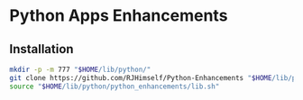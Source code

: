 # Python Apps Enhancements

## Installation

```bash
mkdir -p -m 777 "$HOME/lib/python/"
git clone https://github.com/RJHimself/Python-Enhancements "$HOME/lib/python/python_enhancements"
source "$HOME/lib/python/python_enhancements/lib.sh"
```

